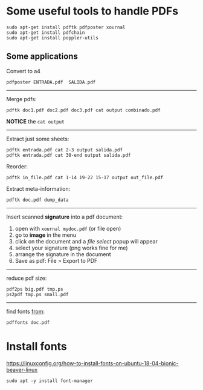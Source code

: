 Some useful tools to handle PDFs
=================================

    sudo apt-get install pdftk pdfposter xournal
    sudo apt-get install pdfchain
    sudo apt-get install poppler-utils


Some applications
-----------------

Convert to a4

    pdfposter ENTRADA.pdf  SALIDA.pdf

----

Merge pdfs:

    pdftk doc1.pdf doc2.pdf doc3.pdf cat output combinado.pdf

__NOTICE__ the `cat output`

----

Extract just some sheets:

    pdftk entrada.pdf cat 2-3 output salida.pdf
    pdftk entrada.pdf cat 30-end output salida.pdf


Reorder:

    pdftk in_file.pdf cat 1-14 19-22 15-17 output out_file.pdf


Extract meta-information:

    pdftk doc.pdf dump_data

----

Insert scanned __signature__ into a pdf document:

1. open with `xournal mydoc.pdf` (or file open)
1. go to __image__ in the menu
1. click on the document and a _file select_ popup will appear
1. select your signature (png works fine for me)
1. arrange the signature in the document
1. Save as pdf: File > Export to PDF

----

reduce pdf size:

    pdf2ps big.pdf tmp.ps
    ps2pdf tmp.ps small.pdf

----

find fonts [from](http://ask.xmodulo.com/check-which-fonts-are-used-pdf-document.html):

    pdffonts doc.pdf


Install fonts
===================================================

<https://linuxconfig.org/how-to-install-fonts-on-ubuntu-18-04-bionic-beaver-linux>

    sudo apt -y install font-manager


